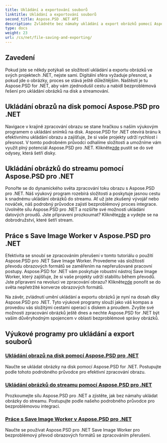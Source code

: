 ```yaml
---
title: Ukládání a exportování souborů
linktitle: Ukládání a exportování souborů
second_title: Aspose.PSD .NET API
description: Zvládněte bez námahy ukládání a export obrázků pomocí Aspose.PSD pro .NET. Postupujte podle našich podrobných výukových programů pro efektivní operace s diskem a streamem.
type: docs
weight: 23
url: /cs/net/file-saving-and-exporting/
---
```

## Zavedení

Pokud jste se někdy potýkali se složitostí ukládání a exportu obrázků ve svých projektech .NET, nejste sami. Digitální sféra vyžaduje přesnost, a pokud jde o obrázky, proces se stává ještě důležitějším. Naštěstí je tu Aspose.PSD for .NET, aby vám zjednodušil cestu a nabídl bezproblémová řešení pro ukládání obrázků na disk a streamování.

## Ukládání obrazů na disk pomocí Aspose.PSD pro .NET

 Navigace v krajině zpracování obrazu se stane hračkou s naším výukovým programem o ukládání snímků na disk. Aspose.PSD for .NET otevírá bránu k efektivnímu ukládání obrazu a zajišťuje, že si vaše projekty udrží rychlost i přesnost. V tomto podrobném průvodci odhalíme složitosti a umožníme vám využít plný potenciál Aspose.PSD pro .NET. Klikněte[zde](./save-images-to-disk/) pustit se do své odysey, která šetří disky.

## Ukládání obrázků do streamu pomocí Aspose.PSD pro .NET

Ponořte se do dynamického světa zpracování toku obrazu s Aspose.PSD pro .NET. Náš výukový program rozebírá složitosti a poskytuje jasnou cestu k snadnému ukládání obrázků do streamu. Ať už jste zkušený vývojář nebo nováček, náš podrobný průvodce zajistí bezproblémový proces integrace. Uvolněte sílu Aspose.PSD pro .NET a rozšiřte své možnosti ukládání datových proudů. Jste připraveni prozkoumat? Klikněte[zde](./save-images-to-stream/) a vydejte se na dobrodružství, které šetří stream.

## Práce s Save Image Worker v Aspose.PSD pro .NET

 Efektivita se snoubí se zpracováním přerušení v tomto tutoriálu o použití Aspose.PSD pro .NET Save Image Worker. Provedeme vás složitostí převodu obrazových formátů se zaměřením na nepřerušované pracovní postupy. Aspose.PSD for .NET vám poskytuje robustní nástroj Save Image Worker, který zajišťuje, že si vaše projekty udrží stabilitu během převodů. Jste připraveni na revoluci ve zpracování obrazu? Klikněte[zde](./save-image-worker/) ponořit se do světa nepřetržité konverze obrazových formátů.

Na závěr, zvládnutí umění ukládání a exportu obrázků je nyní na dosah díky Aspose.PSD pro .NET. Tyto výukové programy slouží jako váš kompas a provedou vás složitými cestami operací s diskem a proudem. Zvyšte své možnosti zpracování obrázků ještě dnes a nechte Aspose.PSD for .NET být vaším důvěryhodným spojencem v oblasti bezproblémové správy obrázků.

## Výukové programy pro ukládání a export souborů
### [Ukládání obrazů na disk pomocí Aspose.PSD pro .NET](./save-images-to-disk/)
Naučte se ukládat obrázky na disk pomocí Aspose.PSD for .NET. Postupujte podle tohoto podrobného průvodce pro efektivní zpracování obrazu.
### [Ukládání obrázků do streamu pomocí Aspose.PSD pro .NET](./save-images-to-stream/)
Prozkoumejte sílu Aspose.PSD pro .NET a zjistěte, jak bez námahy ukládat obrázky do streamu. Postupujte podle našeho podrobného průvodce pro bezproblémovou integraci.
### [Práce s Save Image Worker v Aspose.PSD pro .NET](./save-image-worker/)
Naučte se používat Aspose.PSD pro .NET Save Image Worker pro bezproblémový převod obrazových formátů se zpracováním přerušení.